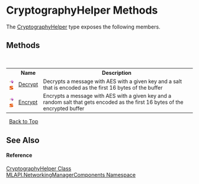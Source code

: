 # CryptographyHelper Methods
 

The <a href="T_MLAPI_NetworkingManagerComponents_CryptographyHelper">CryptographyHelper</a> type exposes the following members.


## Methods
&nbsp;<table><tr><th></th><th>Name</th><th>Description</th></tr><tr><td>![Public method](media/pubmethod.gif "Public method")![Static member](media/static.gif "Static member")</td><td><a href="M_MLAPI_NetworkingManagerComponents_CryptographyHelper_Decrypt">Decrypt</a></td><td>
Decrypts a message with AES with a given key and a salt that is encoded as the first 16 bytes of the buffer</td></tr><tr><td>![Public method](media/pubmethod.gif "Public method")![Static member](media/static.gif "Static member")</td><td><a href="M_MLAPI_NetworkingManagerComponents_CryptographyHelper_Encrypt">Encrypt</a></td><td>
Encrypts a message with AES with a given key and a random salt that gets encoded as the first 16 bytes of the encrypted buffer</td></tr></table>&nbsp;
<a href="#cryptographyhelper-methods">Back to Top</a>

## See Also


#### Reference
<a href="T_MLAPI_NetworkingManagerComponents_CryptographyHelper">CryptographyHelper Class</a><br /><a href="N_MLAPI_NetworkingManagerComponents">MLAPI.NetworkingManagerComponents Namespace</a><br />